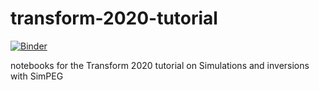 # transform-2020-tutorial
[![Binder](https://mybinder.org/badge_logo.svg)](https://mybinder.org/v2/gh/simpeg/transform-2020-tutorial/master)

notebooks for the Transform 2020 tutorial on Simulations and inversions with SimPEG

